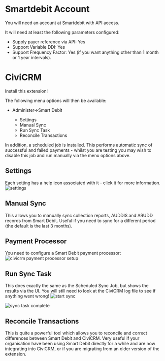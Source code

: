 # Smartdebit Account
You will need an account at Smartdebit with API access.

It will need at least the following parameters configured:

* Supply payer reference via API: Yes
* Support Variable DDI: Yes
* Support Frequency Factor: Yes (if you want anything other than 1 month or 1 year intervals).

# CiviCRM
Install this extension!

The following menu options will then be available:

* Administer->Smart Debit

  * Settings
  * Manual Sync
  * Run Sync Task
  * Reconcile Transactions

In addition, a scheduled job is installed.  This performs automatic sync of successful and failed payments - whilst you are testing you may wish to disable this job and run manually via the menu options above.

## Settings
Each setting has a help icon associated with it - click it for more information.
![settings](/images/smartdebit_settings.png)

## Manual Sync
This allows you to manually sync collection reports, AUDDIS and ARUDD records from Smart Debit.  Useful if you need to sync for a different period (the default is the last 3 months).

## Payment Processor
You need to configure a Smart Debit payment processor:
![civicrm payment processor setup](/images/smartdebit_paymentprocessor.png)

## Run Sync Task
This does exactly the same as the Scheduled Sync Job, but shows the results via the UI.  You will still need to look at the CiviCRM log file to see if anything went wrong!
![start sync](/images/smartdebit_startsync.png)

![sync task complete](/images/smartdebit_sync_complete.png)

## Reconcile Transactions
This is quite a powerful tool which allows you to reconcile and correct differences between Smart Debit and CiviCRM.  Very useful if your organisation have been using Smart Debit directly for a while and are now integrating into CiviCRM, or if you are migrating from an older version of the extension.

